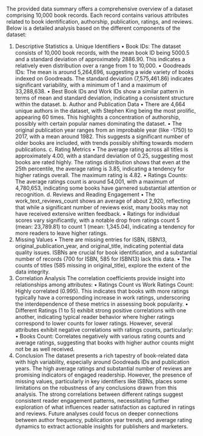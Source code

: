The provided data summary offers a comprehensive overview of a dataset comprising 10,000 book records. Each record contains various attributes related to book identification, authorship, publication, ratings, and reviews. Below is a detailed analysis based on the different components of the dataset:
1. Descriptive Statistics
a. Unique Identifiers
•	Book IDs: The dataset consists of 10,000 book records, with the mean book ID being 5000.5 and a standard deviation of approximately 2886.90. This indicates a relatively even distribution over a range from 1 to 10,000.
•	Goodreads IDs: The mean is around 5,264,696, suggesting a wide variety of books indexed on Goodreads. The standard deviation (7,575,461.86) indicates significant variability, with a minimum of 1 and a maximum of 33,288,638.
•	Best Book IDs and Work IDs show a similar pattern in terms of mean and standard deviation, indicating a consistent structure within the dataset.
b. Author and Publication Data
•	There are 4,664 unique authors in the dataset, with Stephen King being the most prolific, appearing 60 times. This highlights a concentration of authorship, possibly with certain popular names dominating the dataset.
•	The original publication year ranges from an improbable year (like -1750) to 2017, with a mean around 1982. This suggests a significant number of older books are included, with trends possibly shifting towards modern publications.
c. Rating Metrics
•	The average rating across all titles is approximately 4.00, with a standard deviation of 0.25, suggesting most books are rated highly. The ratings distribution shows that even at the 25th percentile, the average rating is 3.85, indicating a tendency for higher ratings overall. The maximum rating is 4.82.
•	Ratings Counts: The average ratings count is around 54,001, with a maximum of 4,780,653, indicating some books have garnered substantial attention or recognition.
d. Reviews and Reading Engagement
•	The work_text_reviews_count shows an average of about 2,920, reflecting that while a significant number of reviews exist, many books may not have received extensive written feedback.
•	Ratings for individual scores vary significantly, with a notable drop from ratings count 5 (mean: 23,789.81) to count 1 (mean: 1,345.04), indicating a tendency for more readers to leave higher ratings.
2. Missing Values
•	There are missing entries for ISBN, ISBN13, original_publication_year, and original_title, indicating potential data quality issues. ISBNs are crucial for book identification, and a substantial number of records (700 for ISBN, 585 for ISBN13) lack this data.
•	The counts of titles (585 missing in original_title), explore the extent of the data integrity.
3. Correlation Analysis
The correlation coefficients provide insight into relationships among attributes:
•	Ratings Count vs Work Ratings Count: Highly correlated (0.995). This indicates that books with more ratings typically have a corresponding increase in work ratings, underscoring the interdependence of these metrics in assessing book popularity.
•	Different Ratings (1 to 5) exhibit strong positive correlations with one another, indicating typical reader behavior where higher ratings correspond to lower counts for lower ratings.
However, several attributes exhibit negative correlations with ratings counts, particularly:
•	Books Count: Correlates negatively with various rating counts and average ratings, suggesting that books with higher author counts might not be as well received.
4. Conclusion
The dataset presents a rich tapestry of book-related data with high variability, especially around Goodreads IDs and publication years. The high average ratings and substantial number of reviews are promising indicators of engaged readership. However, the presence of missing values, particularly in key identifiers like ISBNs, places some limitations on the robustness of any conclusions drawn from this analysis. The strong correlations between different ratings suggest consistent reader engagement patterns, necessitating further exploration of what influences reader satisfaction as captured in ratings and reviews.
Future analyses could focus on deeper connections between author frequency, publication year trends, and average rating dynamics to extract actionable insights for publishers and marketers.

